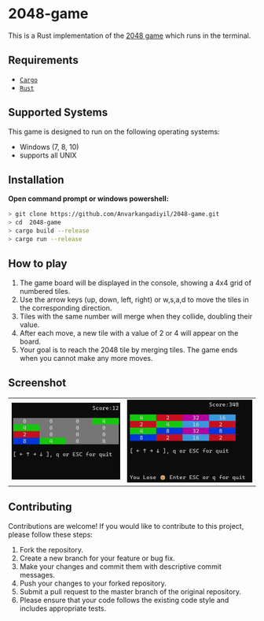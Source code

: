 
# 2048-game
This is a Rust implementation of the [2048 game](https://en.wikipedia.org/wiki/2048_\(video_game\))  which runs in the terminal.  

## Requirements

- [`Cargo`](https://www.rust-lang.org/tools/install)
- [`Rust`](https://www.rust-lang.org/tools/install)

## Supported Systems

This game is designed to run on the following operating systems:

- Windows (7, 8, 10)
- supports all UNIX

## Installation 
 **Open command prompt or windows powershell:**
```bash
> git clone https://github.com/Anvarkangadiyil/2048-game.git
> cd  2048-game
> cargo build --release
> cargo run --release

```


## How to play  

1. The game board will be displayed in the console, showing a 4x4 grid of numbered tiles.
2. Use the arrow keys (up, down, left, right) or w,s,a,d to move the tiles in the corresponding direction.
3. Tiles with the same number will merge when they collide, doubling their value.
4. After each move, a new tile with a value of 2 or 4 will appear on the board.
5. Your goal is to reach the 2048 tile by merging tiles. The game ends when you cannot make any more moves.


## Screenshot 

 <table background-color="white">
     <tr>
       <th>
             <img src="https://github.com/Anvarkangadiyil/2048-game/blob/main/screenshot/before_lose.png" alt="before lose game">
       </th>
       <th>
             <img src="https://github.com/Anvarkangadiyil/2048-game/blob/main/screenshot/after_lose.png" alt="lose game">
       </td>
     </tr>
   </table>
  


## Contributing
Contributions are welcome! If you would like to contribute to this project, please follow these steps:  

1. Fork the repository.  
2. Create a new branch for your feature or bug fix.  
3. Make your changes and commit them with descriptive commit messages.  
4. Push your changes to your forked repository.  
5. Submit a pull request to the master branch of the original repository.  
6. Please ensure that your code follows the existing code style and includes appropriate tests.



 
